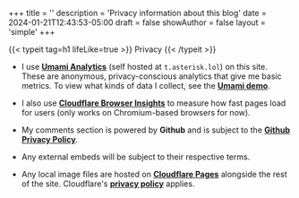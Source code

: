 +++
title = ''
description = 'Privacy information about this blog'
date = 2024-01-21T12:43:53-05:00
draft = false
showAuthor = false
layout = 'simple'
+++

{{< typeit
  tag=h1
  lifeLike=true >}}
Privacy
{{< /typeit >}}

- I use [**Umami Analytics**](https://umami.is) (self hosted at `t.asterisk.lol`) on this site. These are anonymous, privacy-conscious analytics that give me basic metrics. To view what kinds of data I collect, see the [**Umami demo**](https://analytics.umami.is/share/LGazGOecbDtaIwDr/umami.is).

- I also use [**Cloudflare Browser Insights**](https://www.cloudflare.com/application-services/products/website-optimization/) to measure how fast pages load for users (only works on Chromium-based browsers for now).

- My comments section is powered by **Github** and is subject to the [**Github Privacy Policy**](https://docs.github.com/en/site-policy/privacy-policies/github-privacy-statement).

- Any external embeds will be subject to their respective terms.

- Any local image files are hosted on [**Cloudflare Pages**](https://pages.cloudflare.com) alongside the rest of the site. Cloudflare's [**privacy policy**](https://www.cloudflare.com/privacypolicy/) applies.

<!-- - The footer badge is hosted on Rimgo (privacy-friendly Imgur frontend, lunar.icu instance) and their [privacy policy](https://rimgo.lunar.icu/privacy) applies. -->

